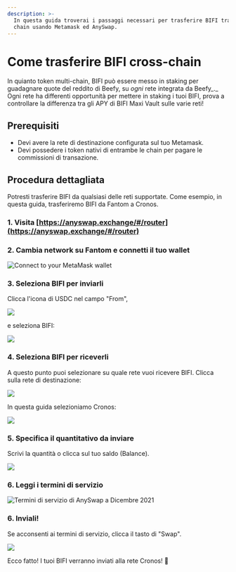 ```yaml
---
description: >-
  In questa guida troverai i passaggi necessari per trasferire BIFI tra le varie
  chain usando Metamask ed AnySwap.
---
```


# Come trasferire BIFI cross-chain

In quianto token multi-chain, BIFI può essere messo in staking per guadagnare quote del reddito di Beefy, su _ogni_ rete integrata da Beefy_._ Ogni rete ha differenti opportunità per mettere in staking i tuoi BIFI, prova a controllare la differenza tra gli APY di BIFI Maxi Vault sulle varie reti!

## Prerequisiti

* Devi avere la rete di destinazione configurata sul tuo Metamask.
* Devi possedere i token nativi di entrambe le chain per pagare le commissioni di transazione.

## Procedura dettagliata

Potresti trasferire BIFI da qualsiasi delle reti supportate. Come esempio, in questa guida, trasferiremo BIFI da Fantom a Cronos.

### 1. Visita [https://anyswap.exchange/#/router](https://anyswap.exchange/#/router)

### 2. Cambia network su Fantom e connetti il tuo wallet

![Connect to your MetaMask wallet](<../../.gitbook/assets/anyswap\_network (1).png>)

### 3. Seleziona BIFI per inviarli

Clicca l'icona di USDC nel campo "From",

![](../../.gitbook/assets/anyswap\_choosefrom.png)

e seleziona BIFI:

![](../../.gitbook/assets/anyswap\_choosebifi.png)

### 4. Seleziona BIFI per riceverli

A questo punto puoi selezionare su quale rete vuoi ricevere BIFI. Clicca sulla rete di destinazione:

![](../../.gitbook/assets/anyswap\_choosenetwork.png)

In questa guida selezioniamo Cronos:

![](../../.gitbook/assets/anyswap\_destinationnetwork.png)

### 5. Specifica il quantitativo da inviare

Scrivi la quantità o clicca sul tuo saldo (Balance).

![](../../.gitbook/assets/anyswap\_amount.png)

### 6. Leggi i termini di servizio

![Termini di servizio di AnySwap a Dicembre 2021](../../.gitbook/assets/anyswap\_tos.png)

### 6. Inviali!

Se acconsenti ai termini di servizio, clicca il tasto di "Swap".

![](../../.gitbook/assets/anyswap\_send.png)

Ecco fatto! I tuoi BIFI verranno inviati alla rete Cronos! :tada:
